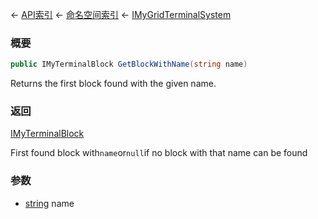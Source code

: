 ← [API索引](Api-Index) ← [命名空间索引](Namespace-Index) ← [IMyGridTerminalSystem](Sandbox.ModAPI.Ingame.IMyGridTerminalSystem)

### 概要

```csharp
public IMyTerminalBlock GetBlockWithName(string name)
```

Returns the first block found with the given name.

### 返回

[IMyTerminalBlock](Sandbox.ModAPI.Ingame.IMyTerminalBlock)

First found block with`name`or`null`if no block with that name can be found

### 参数

* [string](https://docs.microsoft.com/en-us/dotnet/api/System.String?view=netframework-4.6) name
